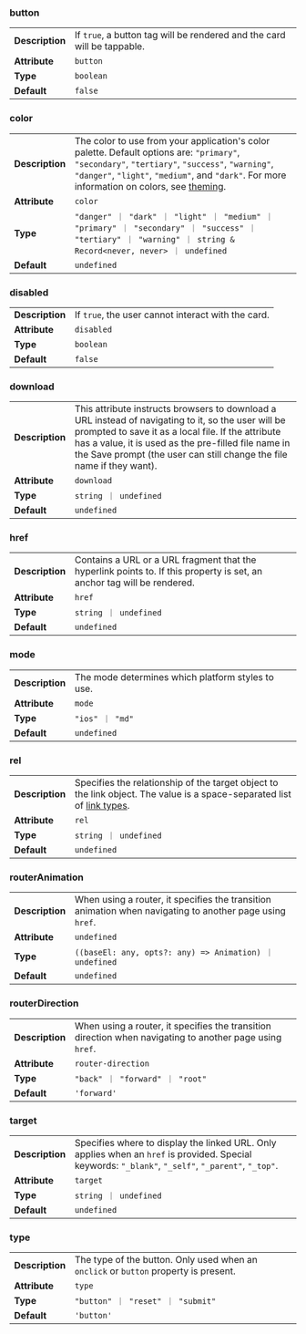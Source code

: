 

### button 

| | |
| --- | --- |
| **Description** | If `true`, a button tag will be rendered and the card will be tappable. |
| **Attribute** | `button` |
| **Type** | `boolean` |
| **Default** | `false` |



### color 

| | |
| --- | --- |
| **Description** | The color to use from your application's color palette. Default options are: `"primary"`, `"secondary"`, `"tertiary"`, `"success"`, `"warning"`, `"danger"`, `"light"`, `"medium"`, and `"dark"`. For more information on colors, see [theming](/docs/theming/basics). |
| **Attribute** | `color` |
| **Type** | `"danger" ｜ "dark" ｜ "light" ｜ "medium" ｜ "primary" ｜ "secondary" ｜ "success" ｜ "tertiary" ｜ "warning" ｜ string & Record<never, never> ｜ undefined` |
| **Default** | `undefined` |



### disabled 

| | |
| --- | --- |
| **Description** | If `true`, the user cannot interact with the card. |
| **Attribute** | `disabled` |
| **Type** | `boolean` |
| **Default** | `false` |



### download 

| | |
| --- | --- |
| **Description** | This attribute instructs browsers to download a URL instead of navigating to it, so the user will be prompted to save it as a local file. If the attribute has a value, it is used as the pre-filled file name in the Save prompt (the user can still change the file name if they want). |
| **Attribute** | `download` |
| **Type** | `string ｜ undefined` |
| **Default** | `undefined` |



### href 

| | |
| --- | --- |
| **Description** | Contains a URL or a URL fragment that the hyperlink points to. If this property is set, an anchor tag will be rendered. |
| **Attribute** | `href` |
| **Type** | `string ｜ undefined` |
| **Default** | `undefined` |



### mode 

| | |
| --- | --- |
| **Description** | The mode determines which platform styles to use. |
| **Attribute** | `mode` |
| **Type** | `"ios" ｜ "md"` |
| **Default** | `undefined` |



### rel 

| | |
| --- | --- |
| **Description** | Specifies the relationship of the target object to the link object. The value is a space-separated list of [link types](https://developer.mozilla.org/en-US/docs/Web/HTML/Link_types). |
| **Attribute** | `rel` |
| **Type** | `string ｜ undefined` |
| **Default** | `undefined` |



### routerAnimation 

| | |
| --- | --- |
| **Description** | When using a router, it specifies the transition animation when navigating to another page using `href`. |
| **Attribute** | `undefined` |
| **Type** | `((baseEl: any, opts?: any) => Animation) ｜ undefined` |
| **Default** | `undefined` |



### routerDirection 

| | |
| --- | --- |
| **Description** | When using a router, it specifies the transition direction when navigating to another page using `href`. |
| **Attribute** | `router-direction` |
| **Type** | `"back" ｜ "forward" ｜ "root"` |
| **Default** | `'forward'` |



### target 

| | |
| --- | --- |
| **Description** | Specifies where to display the linked URL. Only applies when an `href` is provided. Special keywords: `"_blank"`, `"_self"`, `"_parent"`, `"_top"`. |
| **Attribute** | `target` |
| **Type** | `string ｜ undefined` |
| **Default** | `undefined` |



### type 

| | |
| --- | --- |
| **Description** | The type of the button. Only used when an `onclick` or `button` property is present. |
| **Attribute** | `type` |
| **Type** | `"button" ｜ "reset" ｜ "submit"` |
| **Default** | `'button'` |

